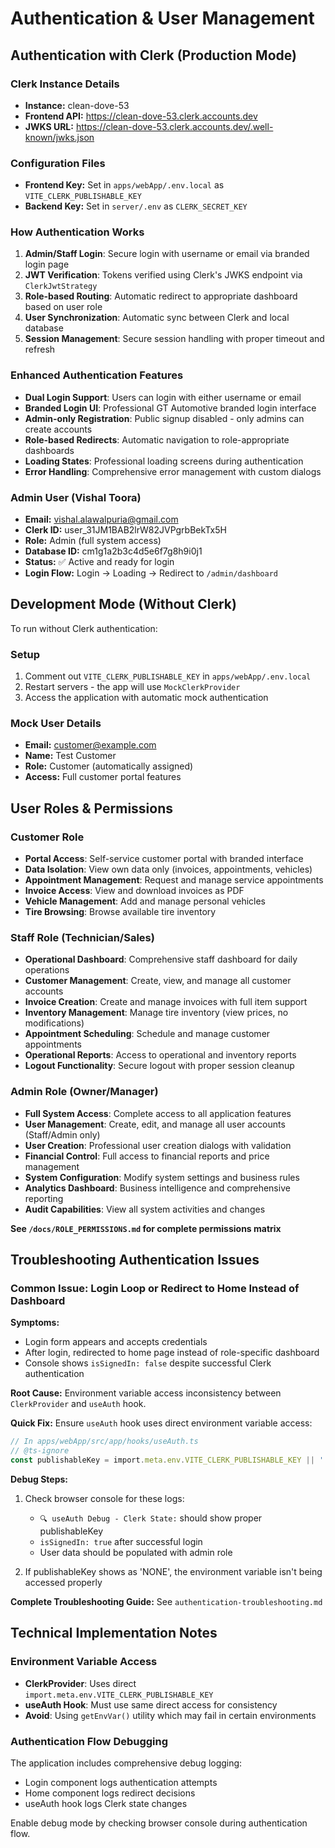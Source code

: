 # Authentication & User Management

## Authentication with Clerk (Production Mode)

### Clerk Instance Details
- **Instance:** clean-dove-53
- **Frontend API:** https://clean-dove-53.clerk.accounts.dev
- **JWKS URL:** https://clean-dove-53.clerk.accounts.dev/.well-known/jwks.json

### Configuration Files
- **Frontend Key:** Set in `apps/webApp/.env.local` as `VITE_CLERK_PUBLISHABLE_KEY`
- **Backend Key:** Set in `server/.env` as `CLERK_SECRET_KEY`

### How Authentication Works
1. **Admin/Staff Login**: Secure login with username or email via branded login page
2. **JWT Verification**: Tokens verified using Clerk's JWKS endpoint via `ClerkJwtStrategy`
3. **Role-based Routing**: Automatic redirect to appropriate dashboard based on user role
4. **User Synchronization**: Automatic sync between Clerk and local database
5. **Session Management**: Secure session handling with proper timeout and refresh

### Enhanced Authentication Features
- **Dual Login Support**: Users can login with either username or email
- **Branded Login UI**: Professional GT Automotive branded login interface
- **Admin-only Registration**: Public signup disabled - only admins can create accounts
- **Role-based Redirects**: Automatic navigation to role-appropriate dashboards
- **Loading States**: Professional loading screens during authentication
- **Error Handling**: Comprehensive error management with custom dialogs

### Admin User (Vishal Toora)
- **Email:** vishal.alawalpuria@gmail.com
- **Clerk ID:** user_31JM1BAB2lrW82JVPgrbBekTx5H
- **Role:** Admin (full system access)
- **Database ID:** cm1g1a2b3c4d5e6f7g8h9i0j1
- **Status:** ✅ Active and ready for login
- **Login Flow:** Login → Loading → Redirect to `/admin/dashboard`

## Development Mode (Without Clerk)

To run without Clerk authentication:

### Setup
1. Comment out `VITE_CLERK_PUBLISHABLE_KEY` in `apps/webApp/.env.local`
2. Restart servers - the app will use `MockClerkProvider`
3. Access the application with automatic mock authentication

### Mock User Details
- **Email:** customer@example.com
- **Name:** Test Customer
- **Role:** Customer (automatically assigned)
- **Access:** Full customer portal features

## User Roles & Permissions

### Customer Role
- **Portal Access**: Self-service customer portal with branded interface
- **Data Isolation**: View own data only (invoices, appointments, vehicles)
- **Appointment Management**: Request and manage service appointments
- **Invoice Access**: View and download invoices as PDF
- **Vehicle Management**: Add and manage personal vehicles
- **Tire Browsing**: Browse available tire inventory

### Staff Role (Technician/Sales)
- **Operational Dashboard**: Comprehensive staff dashboard for daily operations
- **Customer Management**: Create, view, and manage all customer accounts
- **Invoice Creation**: Create and manage invoices with full item support
- **Inventory Management**: Manage tire inventory (view prices, no modifications)
- **Appointment Scheduling**: Schedule and manage customer appointments
- **Operational Reports**: Access to operational and inventory reports
- **Logout Functionality**: Secure logout with proper session cleanup

### Admin Role (Owner/Manager)
- **Full System Access**: Complete access to all application features
- **User Management**: Create, edit, and manage all user accounts (Staff/Admin only)
- **User Creation**: Professional user creation dialogs with validation
- **Financial Control**: Full access to financial reports and price management
- **System Configuration**: Modify system settings and business rules
- **Analytics Dashboard**: Business intelligence and comprehensive reporting
- **Audit Capabilities**: View all system activities and changes

**See `/docs/ROLE_PERMISSIONS.md` for complete permissions matrix**

## Troubleshooting Authentication Issues

### Common Issue: Login Loop or Redirect to Home Instead of Dashboard

**Symptoms:**
- Login form appears and accepts credentials
- After login, redirected to home page instead of role-specific dashboard
- Console shows `isSignedIn: false` despite successful Clerk authentication

**Root Cause:**
Environment variable access inconsistency between `ClerkProvider` and `useAuth` hook.

**Quick Fix:**
Ensure `useAuth` hook uses direct environment variable access:
```typescript
// In apps/webApp/src/app/hooks/useAuth.ts
// @ts-ignore
const publishableKey = import.meta.env.VITE_CLERK_PUBLISHABLE_KEY || '';
```

**Debug Steps:**
1. Check browser console for these logs:
   - `🔍 useAuth Debug - Clerk State:` should show proper publishableKey
   - `isSignedIn: true` after successful login
   - User data should be populated with admin role

2. If publishableKey shows as 'NONE', the environment variable isn't being accessed properly

**Complete Troubleshooting Guide:** See `authentication-troubleshooting.md`

## Technical Implementation Notes

### Environment Variable Access
- **ClerkProvider**: Uses direct `import.meta.env.VITE_CLERK_PUBLISHABLE_KEY`
- **useAuth Hook**: Must use same direct access for consistency
- **Avoid**: Using `getEnvVar()` utility which may fail in certain environments

### Authentication Flow Debugging
The application includes comprehensive debug logging:
- Login component logs authentication attempts
- Home component logs redirect decisions
- useAuth hook logs Clerk state changes

Enable debug mode by checking browser console during authentication flow.